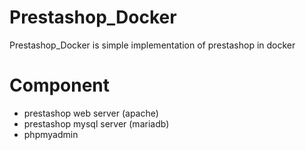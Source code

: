 # Prestashop_Docker

Prestashop_Docker is simple implementation of prestashop in docker

# Component
<ul>
<li>prestashop web server (apache)</li>
<li>prestashop mysql server (mariadb)</li>
<li>phpmyadmin</li>
<ul>





